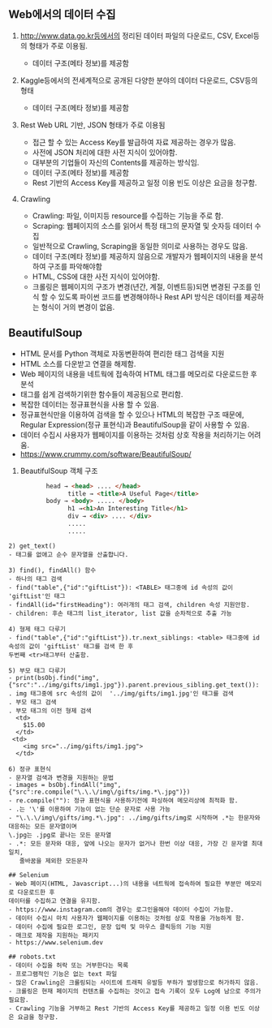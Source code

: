 ## Web에서의 데이터 수집

1. http://www.data.go.kr등에서의 정리된 데이터 파일의 다운로드, CSV, Excel등의 형태가 주로 이용됨.
   - 데이터 구조(메타 정보)를 제공함

2. Kaggle등에서의 전세계적으로 공개된 다양한 분야의 데이터 다운로드, CSV등의 형태
   - 데이터 구조(메타 정보)를 제공함
   
3. Rest Web URL 기반, JSON 형태가 주로 이용됨
   - 접근 할 수 있는 Access Key를 발급하여 자료 제공하는 경우가 많음.
   - 사전에 JSON 처리에 대한 사전 지식이 있어야함.
   - 대부분의 기업들이 자신의 Contents를 제공하는 방식임.
   - 데이터 구조(메타 정보)를 제공함
   - Rest 기반의 Access Key를 제공하고 일정 이용 빈도 이상은 요금을 청구함.

4. Crawling
   - Crawling: 파일, 이미지등 resource를 수집하는 기능을 주로 함.
   - Scraping: 웹페이지의 소스를 읽어서 특정 태그의 문자열 및 숫자등 데이터 수집
   - 일반적으로 Crawling, Scraping을 동일한 의미로 사용하는 경우도 많음.
   - 데이터 구조(메타 정보)를 제공하지 않음으로 개발자가 웹페이지의 내용을 분석하여 구조를 파악해야함
   - HTML, CSS에 대한 사전 지식이 있어야함.
   - 크롤링은 웹페이지의 구조가 변경(년간, 계절, 이벤트등)되면 변경된 구조를 인식 할 수 있도록
     파이썬 코드를 변경해야하나 Rest API 방식은 데이터를 제공하는 형식이 거의 변경이 없음.
 
 
## BeautifulSoup
- HTML 문서를 Python 객체로 자동변환하여 편리한 태그 검색을 지원
- HTML 소스를 다운받고 연결을 해제함.
- Web 페이지의 내용을 네트웍에 접속하여 HTML 태그를 메모리로 다운로드한 후 분석
- 태그를 쉽게 검색하기위한 함수들이 제공됨으로 편리함.
- 복잡한 데이터는 정규표현식을 사용 할 수 있음.
- 정규표현식만을 이용하여 검색을 할 수 있으나 HTML의 복잡한 구조 때문에,
  Regular Expression(정규 표현식)과 BeautifulSoup을 같이 사용할 수 있음.
- 데이터 수집시 사용자가 웹페이지를 이용하는 것처럼 상호 작용을 처리하기는 어려움.
- https://www.crummy.com/software/BeautifulSoup/
1) BeautifulSoup 객체 구조
   ``` html → <html> .... </html>
          head → <head> .... </head>
                title → <title>A Useful Page</title>
          body → <body> ..... </body>
                h1 →<h1>An Interesting Title</h1>
                div → <div> .... </div>
                .....
                .....
  ```
2) get_text()
- 태그를 없애고 순수 문자열을 산출합니다.
  
3) find(), findAll() 함수
- 하나의 태그 검색
- find("table",{"id":"giftList"}): <TABLE> 태그중에 id 속성의 값이 'giftList'인 태그
- findAll(id="firstHeading"): 여러개의 태그 검색, children 속성 지원안함.
- children: 후손 태그의 list_iterator, list 값을 순차적으로 추출 가능
 
4) 형제 태그 다루기
- find("table",{"id":"giftList"}).tr.next_siblings: <table> 태그중에 id 속성의 값이 'giftList' 태그를 검색 한 후
 두번째 <tr>태그부터 산출함.
 
5) 부모 태그 다루기
- print(bsObj.find("img",{"src":"../img/gifts/img1.jpg"}).parent.previous_sibling.get_text()):
  . img 태그중에 src 속성의 값이  '../img/gifts/img1.jpg'인 태그를 검색
  . 부모 태그 검색
  . 부모 태그의 이전 형제 검색
    <td>
      $15.00
    </td>
   <td>
      <img src="../img/gifts/img1.jpg">
    </td>
 
6) 정규 표현식
- 문자열 검색과 변경을 지원하는 문법
- images = bsObj.findAll("img", {"src":re.compile("\.\.\/img\/gifts/img.*\.jpg")})
- re.compile(""): 정규 표현식을 사용하기전에 파싱하여 메모리상에 최적화 함. 
- .는 '\'를 이용하여 기능이 없는 단순 문자로 사용 가능
- "\.\.\/img\/gifts/img.*\.jpg": ../img/gifts/img로 시작하며 .*는 한문자와 대응하는 모든 문자열이며
  \.jpg는 .jpg로 끝나는 모든 문자열
- .*: 모든 문자와 대응, 앞에 나오는 문자가 없거나 한번 이상 대응, 가장 긴 문자열 최대 일치,
     줄바꿈을 제외한 모든문자
  
## Selenium
- Web 페이지(HTML, Javascript...)의 내용을 네트웍에 접속하여 필요한 부분만 메모리로 다운로드한 후
  데이터를 수집하고 연결을 유지함.
- https://www.instagram.com의 경우는 로그인을해야 데이터 수집이 가능함.
- 데이터 수집시 마치 사용자가 웹페이지를 이용하는 것처럼 상호 작용을 가능하게 함. 
- 데이터 수집에 필요한 로그인, 문장 입력 및 마우스 클릭등의 기능 지원
- 매크로 제작을 지원하는 패키지
- https://www.selenium.dev
  
## robots.txt
- 데이터 수집을 허락 또는 거부한다는 목록
- 프로그램적인 기능은 없는 text 파일
- 많은 Crawling은 크롤링되는 사이트에 트래픽 유발등 부하가 발생함으로 허가하지 않음.
- 크롤링은 현재 페이지의 컨텐츠를 수집하는 것이고 접속 기록이 모두 Log에 남으로 주의가 필요함.
- Crawling 기능을 거부하고 Rest 기반의 Access Key를 제공하고 일정 이용 빈도 이상은 요금을 청구함.
